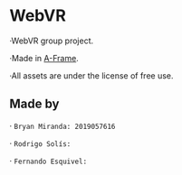 # WebVR

·WebVR group project.

·Made in [A-Frame](https://aframe.io/).

·All assets are under the license of free use.

## Made by

· `Bryan Miranda: 2019057616`

· `Rodrigo Solís: `

· `Fernando Esquivel: `